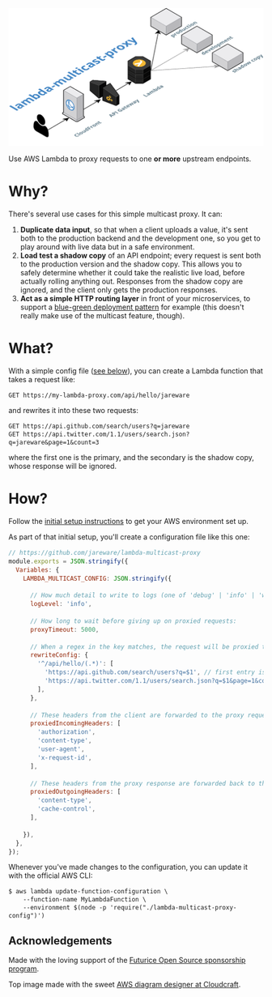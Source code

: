 ![lambda-multicast-proxy](lambda-multicast-proxy.png)

Use AWS Lambda to proxy requests to one **or more** upstream endpoints.

# Why?

There's several use cases for this simple multicast proxy. It can:

1. **Duplicate data input**, so that when a client uploads a value, it's sent both to the production backend and the development one, so you get to play around with live data but in a safe environment.
1. **Load test a shadow copy** of an API endpoint; every request is sent both to the production version and the shadow copy. This allows you to safely determine whether it could take the realistic live load, before actually rolling anything out. Responses from the shadow copy are ignored, and the client only gets the production responses.
1. **Act as a simple HTTP routing layer** in front of your microservices, to support a [blue-green deployment pattern](https://martinfowler.com/bliki/BlueGreenDeployment.html) for example (this doesn't really make use of the multicast feature, though).

# What?

With a simple config file ([see below](#how)), you can create a Lambda function that takes a request like:

    GET https://my-lambda-proxy.com/api/hello/jareware

and rewrites it into these two requests:

    GET https://api.github.com/search/users?q=jareware
    GET https://api.twitter.com/1.1/users/search.json?q=jareware&page=1&count=3

where the first one is the primary, and the secondary is the shadow copy, whose response will be ignored.

# How?

Follow the [initial setup instructions](SETUP.md) to get your AWS environment set up.

As part of that initial setup, you'll create a configuration file like this one:

```js
// https://github.com/jareware/lambda-multicast-proxy
module.exports = JSON.stringify({
  Variables: {
    LAMBDA_MULTICAST_CONFIG: JSON.stringify({

      // How much detail to write to logs (one of 'debug' | 'info' | 'warn' | 'error'):
      logLevel: 'info',

      // How long to wait before giving up on proxied requests:
      proxyTimeout: 5000,

      // When a regex in the key matches, the request will be proxied to the specified list of URL's:
      rewriteConfig: {
        '^/api/hello/(.*)': [
          'https://api.github.com/search/users?q=$1', // first entry is always the primary
          'https://api.twitter.com/1.1/users/search.json?q=$1&page=1&count=3',
        ],
      },

      // These headers from the client are forwarded to the proxy request:
      proxiedIncomingHeaders: [
        'authorization',
        'content-type',
        'user-agent',
        'x-request-id',
      ],

      // These headers from the proxy response are forwarded back to the client:
      proxiedOutgoingHeaders: [
        'content-type',
        'cache-control',
      ],

    }),
  },
});
```

Whenever you've made changes to the configuration, you can update it with the official AWS CLI:

```
$ aws lambda update-function-configuration \
    --function-name MyLambdaFunction \
    --environment $(node -p 'require("./lambda-multicast-proxy-config")')
```

## Acknowledgements

Made with the loving support of the [Futurice Open Source sponsorship program](http://futurice.com/blog/sponsoring-free-time-open-source-activities).

Top image made with the sweet [AWS diagram designer at Cloudcraft](https://cloudcraft.co).